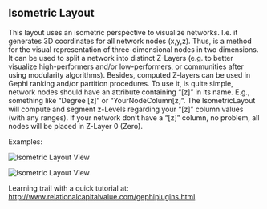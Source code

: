 ## Isometric Layout

This layout uses an isometric perspective to visualize networks. 
I.e. it generates 3D coordinates for all network nodes (x,y,z).
Thus, is a method for the visual representation of three-dimensional nodes in two dimensions.
It can be used to split a network into distinct Z-Layers 
(e.g. to better visualize high-performers and/or low-performers, or communities after using modularity algorithms).
Besides, computed Z-layers can be used in Gephi ranking and/or partition procedures.
To use it, is quite simple, network nodes should have an attribute containing “[z]” in its name. 
E.g., something like “Degree [z]” or “YourNodeColumn[z]“.
The IsometricLayout will compute and segment z-Levels regarding your “[z]” column values (with any ranges).
If your network don’t have a “[z]” column, no problem, all nodes will be placed in Z-Layer 0 (Zero).  
  
Examples:  
  

![Isometric Layout View](http://www.relationalcapitalvalue.com/myresources/iso-shot-1.png)  
  
![Isometric Layout View](http://www.relationalcapitalvalue.com/myresources/iso-shot-2.png)  
  
  
Learning trail with a quick tutorial at:  
http://www.relationalcapitalvalue.com/gephiplugins.html  
  
  

